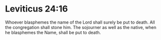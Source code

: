 # Leviticus 24:16

Whoever blasphemes the name of the Lord shall surely be put to death. All the congregation shall stone him. The sojourner as well as the native, when he blasphemes the Name, shall be put to death.
